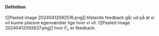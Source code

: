 #### Definition
![[Pasted image 20240412092516.png]]
tilstands feedback går ud på at vi vil kunne placere egenværdier lige hvor vi vil.
![[Pasted image 20240412092637.png]]
hvor $F_{c}$ er feedback.